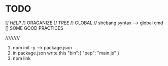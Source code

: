 # TODO
[*] HELP
[*] ORAGANIZE
[*] TREE
[*] GLOBAL  // shebang syntax --> global cmd 
[] SOME GOOD PRACTICES 

/////////
1. npm init -y --> package.json
2. in package.json write this
    "bin":{
        "pep": "main.js"
    }
3. npm link
